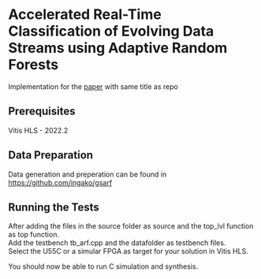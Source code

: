 # Accelerated Real-Time Classification of Evolving Data Streams using Adaptive Random Forests​

Implementation for the [paper](https://ieeexplore.ieee.org/document/10416141) with same title as repo
​
## Prerequisites
Vitis HLS - 2022.2 

## Data Preparation
Data generation and preperation can be found in https://github.com/ingako/gsarf

## Running the Tests
After adding the files in the source folder as source and the top_lvl function as top function.  
Add the testbench tb_arf.cpp and the datafolder as testbench files.  
Select the U55C or a simular FPGA as target for your solution in Vitis HLS.

You should now be able to run C simulation and synthesis.
